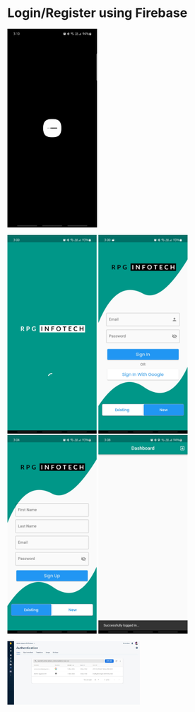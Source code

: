 # Login/Register using Firebase


<img src="https://github.com/ParasRojiya/login_register_using_firebase/blob/master/assets/output/gif.gif" style="height:450px"/>


<img src="https://github.com/ParasRojiya/login_register_using_firebase/blob/master/assets/output/1.jpg" style="height:450px"/>  <img src="https://github.com/ParasRojiya/login_register_using_firebase/blob/master/assets/output/2.jpg" style="height:450px"/> 
<img src="https://github.com/ParasRojiya/login_register_using_firebase/blob/master/assets/output/3.jpg" style="height:450px"/>  <img src="https://github.com/ParasRojiya/login_register_using_firebase/blob/master/assets/output/4.jpg" style="height:450px"/>

<img src="https://github.com/ParasRojiya/login_register_using_firebase/blob/master/assets/output/5.jpg" style="width:300px"/>
